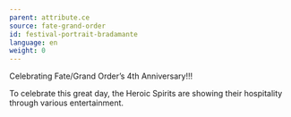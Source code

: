 ```yaml
---
parent: attribute.ce
source: fate-grand-order
id: festival-portrait-bradamante
language: en
weight: 0
---
```


Celebrating Fate/Grand Order’s 4th Anniversary!!!

To celebrate this great day, the Heroic Spirits are showing their hospitality through various entertainment.
